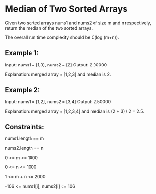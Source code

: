 # Median of Two Sorted Arrays
Given two sorted arrays nums1 and nums2 of size m and n respectively, return the median of the two sorted arrays.

The overall run time complexity should be O(log (m+n)).

 

## Example 1:

Input: nums1 = [1,3], nums2 = [2]
Output: 2.00000

Explanation: merged array = [1,2,3] and median is 2.

## Example 2:

Input: nums1 = [1,2], nums2 = [3,4]
Output: 2.50000

Explanation: merged array = [1,2,3,4] and median is (2 + 3) / 2 = 2.5.
 

## Constraints:

nums1.length == m

nums2.length == n

0 <= m <= 1000

0 <= n <= 1000

1 <= m + n <= 2000

-106 <= nums1[i], nums2[i] <= 106
